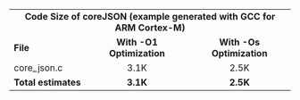 <table>
    <tr>
        <td colspan="3"><center><b>Code Size of coreJSON (example generated with GCC for ARM Cortex-M)</b></center></td>
    </tr>
    <tr>
        <td><b>File</b></td>
        <td><b><center>With -O1 Optimization</center></b></td>
        <td><b><center>With -Os Optimization</center></b></td>
    </tr>
    <tr>
        <td>core_json.c</td>
        <td><center>3.1K</center></td>
        <td><center>2.5K</center></td>
    </tr>
    <tr>
        <td><b>Total estimates</b></td>
        <td><b><center>3.1K</center></b></td>
        <td><b><center>2.5K</center></b></td>
    </tr>
</table>
